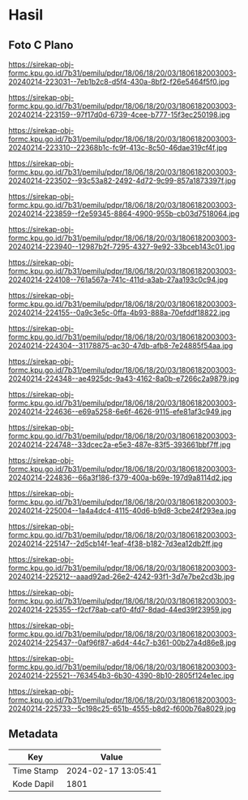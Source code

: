 # Hasil

## Foto C Plano

https://sirekap-obj-formc.kpu.go.id/7b31/pemilu/pdpr/18/06/18/20/03/1806182003003-20240214-223031--7eb1b2c8-d5f4-430a-8bf2-f26e5464f5f0.jpg

https://sirekap-obj-formc.kpu.go.id/7b31/pemilu/pdpr/18/06/18/20/03/1806182003003-20240214-223159--97f17d0d-6739-4cee-b777-15f3ec250198.jpg

https://sirekap-obj-formc.kpu.go.id/7b31/pemilu/pdpr/18/06/18/20/03/1806182003003-20240214-223310--22368b1c-fc9f-413c-8c50-46dae319cf4f.jpg

https://sirekap-obj-formc.kpu.go.id/7b31/pemilu/pdpr/18/06/18/20/03/1806182003003-20240214-223502--93c53a82-2492-4d72-9c99-857a1873397f.jpg

https://sirekap-obj-formc.kpu.go.id/7b31/pemilu/pdpr/18/06/18/20/03/1806182003003-20240214-223859--f2e59345-8864-4900-955b-cb03d7518064.jpg

https://sirekap-obj-formc.kpu.go.id/7b31/pemilu/pdpr/18/06/18/20/03/1806182003003-20240214-223940--12987b2f-7295-4327-9e92-33bceb143c01.jpg

https://sirekap-obj-formc.kpu.go.id/7b31/pemilu/pdpr/18/06/18/20/03/1806182003003-20240214-224108--761a567a-741c-411d-a3ab-27aa193c0c94.jpg

https://sirekap-obj-formc.kpu.go.id/7b31/pemilu/pdpr/18/06/18/20/03/1806182003003-20240214-224155--0a9c3e5c-0ffa-4b93-888a-70efddf18822.jpg

https://sirekap-obj-formc.kpu.go.id/7b31/pemilu/pdpr/18/06/18/20/03/1806182003003-20240214-224304--31178875-ac30-47db-afb8-7e24885f54aa.jpg

https://sirekap-obj-formc.kpu.go.id/7b31/pemilu/pdpr/18/06/18/20/03/1806182003003-20240214-224348--ae4925dc-9a43-4162-8a0b-e7266c2a9879.jpg

https://sirekap-obj-formc.kpu.go.id/7b31/pemilu/pdpr/18/06/18/20/03/1806182003003-20240214-224636--e69a5258-6e6f-4626-9115-efe81af3c949.jpg

https://sirekap-obj-formc.kpu.go.id/7b31/pemilu/pdpr/18/06/18/20/03/1806182003003-20240214-224748--33dcec2a-e5e3-487e-83f5-393661bbf7ff.jpg

https://sirekap-obj-formc.kpu.go.id/7b31/pemilu/pdpr/18/06/18/20/03/1806182003003-20240214-224836--66a3f186-f379-400a-b69e-197d9a8114d2.jpg

https://sirekap-obj-formc.kpu.go.id/7b31/pemilu/pdpr/18/06/18/20/03/1806182003003-20240214-225004--1a4a4dc4-4115-40d6-b9d8-3cbe24f293ea.jpg

https://sirekap-obj-formc.kpu.go.id/7b31/pemilu/pdpr/18/06/18/20/03/1806182003003-20240214-225147--2d5cb14f-1eaf-4f38-b182-7d3ea12db2ff.jpg

https://sirekap-obj-formc.kpu.go.id/7b31/pemilu/pdpr/18/06/18/20/03/1806182003003-20240214-225212--aaad92ad-26e2-4242-93f1-3d7e7be2cd3b.jpg

https://sirekap-obj-formc.kpu.go.id/7b31/pemilu/pdpr/18/06/18/20/03/1806182003003-20240214-225355--f2cf78ab-caf0-4fd7-8dad-44ed39f23959.jpg

https://sirekap-obj-formc.kpu.go.id/7b31/pemilu/pdpr/18/06/18/20/03/1806182003003-20240214-225437--0af96f87-a6d4-44c7-b361-00b27a4d86e8.jpg

https://sirekap-obj-formc.kpu.go.id/7b31/pemilu/pdpr/18/06/18/20/03/1806182003003-20240214-225521--763454b3-6b30-4390-8b10-2805f124e1ec.jpg

https://sirekap-obj-formc.kpu.go.id/7b31/pemilu/pdpr/18/06/18/20/03/1806182003003-20240214-225733--5c198c25-651b-4555-b8d2-f600b76a8029.jpg


## Metadata

| Key        | Value               |
| ---------- | ------------------- |
| Time Stamp | 2024-02-17 13:05:41 |
| Kode Dapil | 1801                |



